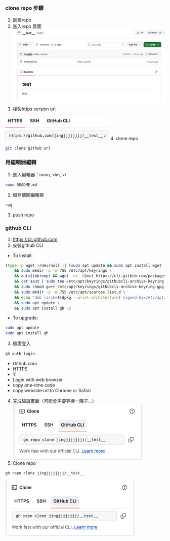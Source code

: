 ### clone repo 步驟
1. 創建repo
2. 進入repo 頁面
![](images/pic2.png)
3. 複製https version url

![](images/pic3.png)
4. clone repo
```bash
git clone github url
```

### 用編輯器編輯
1. 進入編輯器：nano, vim, vi
```bash
nano README.md
```
2. 儲存離開編輯器
```bash
:wq
```
3. push repo 

### github CLI
1. https://cli.github.com
2. 安裝github CLI
- To install:
```bash 
(type -p wget >/dev/null || (sudo apt update && sudo apt install wget -y)) \
	&& sudo mkdir -p -m 755 /etc/apt/keyrings \
	&& out=$(mktemp) && wget -nv -O$out https://cli.github.com/packages/githubcli-archive-keyring.gpg \
	&& cat $out | sudo tee /etc/apt/keyrings/githubcli-archive-keyring.gpg > /dev/null \
	&& sudo chmod go+r /etc/apt/keyrings/githubcli-archive-keyring.gpg \
	&& sudo mkdir -p -m 755 /etc/apt/sources.list.d \
	&& echo "deb [arch=$(dpkg --print-architecture) signed-by=/etc/apt/keyrings/githubcli-archive-keyring.gpg] https://cli.github.com/packages stable main" | sudo tee /etc/apt/sources.list.d/github-cli.list > /dev/null \
	&& sudo apt update \
	&& sudo apt install gh -y
```
- To upgrade:
```bash 
sudo apt update
sudo apt install gh
```
3. 驗證登入
```bash
gh auth login
```
- Github.com
- HTTPS
- Y
- Login with web browser 
- copy one-time code
- copy webside url to Chrome or Safari
4. 完成驗證畫面（可能會需要等待一陣子...）
![](images/pic4.png)
5. Clone repo
```bash
gh repo clone jingjjjjjjjj/__test__
```
![](images/pic4.png)


